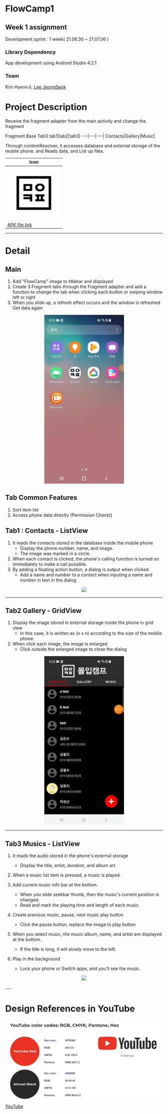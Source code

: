 # FlowCamp1

## Week 1 assignment

Development sprint : 1 week( 21.06.30 ~ 21.07.06 )


### Library Dependency

App development using Android Studio 4.2.1


### Team

Kim HyeonJi, [Lee JeongSeok](https://www.notion.so/JEONGSEOK-LEE-eca35bb9a8be48feb92029bf2f8a3298)


  

# Project Description

Receive the fragment adapter from the main activity and change the fragment  

Fragment Base Tab3
tab1|tab2|tab3|
---|---|---|
Contacts|Gallery|Music|

Through contentResolver, it accesses database and external storage of the mobile phone.
and Reads data, and List up files.


Icon|
---|
![icon](./images/icon_madcamp.png)|
[APK file link](https://drive.google.com/file/d/1C3vrMhj9cooshJgfzQY92SEJI-FF-Wfr/view?usp=sharing)|


---
# Detail
## Main

1. Add "FlowCamp" image to titlebar and displayed
2. Create 3 Fragment tabs through the Fragment adapter and add a function to change the tab when clicking each button or swiping window left or right
3. When you slide up, a refresh effect occurs and the window is refreshed
     Get data again
<p align="center"> 
   <img src="./images/total.gif"> 
</p> 

## Tab Common Features

1. Sort item list
2. Access phone data directly (Permission Check()

## Tab1 : Contacts - ListView

1. It reads the contacts stored in the database inside the mobile phone
   - Display the phone number, name, and image. 
   - The image was marked in a circle.
2. When each contact is clicked, the phone's calling function is turned on immediately to make a call possible.
3. By adding a floating action button, a dialog is output when clicked
   - Add a name and number to a contact when inputing a name and number in text in the dialog
<p align="center"> <img src="./images/tab1.gif"> </p> 

---

## Tab2 Gallery - GridView

1. Display the image stored in external storage inside the phone in grid view
   - In this case, it is written as (n x n) according to the size of the mobile phone.
2. When click each image, the image is enlarged
   - Click outside the enlarged image to close the dialog
<p align="center"> <img src="./images/tab2.gif"> </p> 

---

## Tab3 Musics - ListView

1. It reads the audio stored in the phone's external storage
     - Display the title, artist, duration, and album art.
2. When a music list item is pressed, a music is played.
3. Add current music info bar at the bottom.
     - When you slide seekbar thumb, then the music's current position is changed.
     - Read and mark the playing time and length of each music
4. Create previous music, pause, next music play button
     - Click the pause button, replace the image to play button

5. When you select music, the music album, name, and artist are displayed at the bottom.
     - If the title is long, it will slowly move to the left.
6. Play in the background
     - Lock your phone or Switch apps, and you'll see the music.
<p align="center"> <img src="./images/tab3.gif"> </p> 
---

# Design References in YouTube

![inapp](./images/ref.png)
[YouTube](https://www.youtube.com)